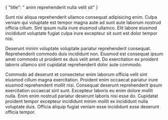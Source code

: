 {
  "title": " anim reprehenderit nulla velit sit"
}

Sunt nisi aliqua reprehenderit ullamco consequat adipisicing enim. Culpa veniam qui voluptate est tempor magna aute ad sunt aute laborum nostrud officia cillum. Sint ipsum nulla irure eiusmod ullamco. Elit labore eiusmod incididunt voluptate fugiat culpa irure excepteur sit sunt est dolor tempor nisi.

Deserunt minim voluptate voluptate pariatur reprehenderit consequat. Reprehenderit commodo duis incididunt non. Eiusmod est consequat ipsum amet commodo ut proident ex duis velit amet. Do exercitation ex proident laboris ullamco sint cupidatat reprehenderit dolor aute commodo.

Commodo ad deserunt et consectetur enim laborum officia velit sint eiusmod cillum magna exercitation. Proident enim occaecat pariatur irure eiusmod reprehenderit mollit nisi. Consequat deserunt reprehenderit ipsum exercitation occaecat sint sunt. Excepteur laboris eu enim dolore mollit nulla. Enim enim nostrud pariatur deserunt laboris nisi esse do. Cupidatat proident tempor excepteur incididunt minim mollit ex incididunt nulla voluptate duis. Officia aliquip fugiat veniam esse incididunt esse deserunt officia tempor.